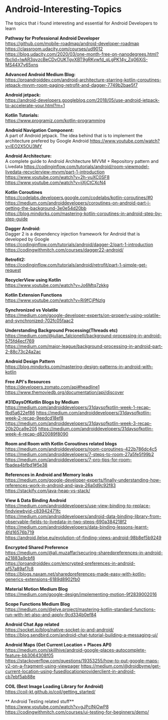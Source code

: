# Android-Interesting-Topics
The topics that i found interesting and essential for Android Developers to learn

**Pathway for Professional Android Developer** <br/>
https://github.com/mobile-roadmap/android-developer-roadmap<br/>
 https://classroom.udacity.com/courses/ud9012<br/>
 https://blog.udacity.com/2020/03/one-month-free-on-nanodegrees.html?fbclid=IwAR3qvzcBeCDvOUKTgvXBT9gRKvwfd_qLgPK14y_Zq06XiS-MS44X7v65xns

**Advanced Android Medium Blog:** <br/>
https://proandroiddev.com/android-architecture-starring-kotlin-coroutines-jetpack-mvvm-room-paging-retrofit-and-dagger-7749b2bae5f7

**Android jetpack:** <br/>
https://android-developers.googleblog.com/2018/05/use-android-jetpack-to-accelerate-your.html?m=1

**Kotlin Tutorials:** <br/>
https://www.programiz.com/kotlin-programming

**Android Navigation Component:** <br/>
A part of Android jetpack. The idea behind that is to implement the architecture prefered by Google Android
https://www.youtube.com/watch?v=IEO2X5OU3MY

**Android Architecture:** <br/>
A complete guide to Android Architecture MVVM + Repository pattern and Livedata 
 https://codinginflow.com/tutorials/android/room-viewmodel-livedata-recyclerview-mvvm/part-1-introduction <br/>
 https://www.youtube.com/watch?v=2h-vuXC0SF8 <br/>
 https://www.youtube.com/watch?v=ijXjCtCXcN4

**Kotlin Coroutines** <br/>
https://codelabs.developers.google.com/codelabs/kotlin-coroutines/#0 <br/>
https://medium.com/androiddevelopers/coroutines-on-android-part-i-getting-the-background-3e0e54d20bb <br/>
https://blog.mindorks.com/mastering-kotlin-coroutines-in-android-step-by-step-guide

**Dagger Android:** <br/>
Dagger 2 is a dependency injection framework for Android that is developed by Google <br/>
https://codinginflow.com/tutorials/android/dagger-2/part-1-introduction <br/>
https://codingwithmitch.com/courses/dagger22-android/

**Retrofit2:** <br/>
https://codinginflow.com/tutorials/android/retrofit/part-1-simple-get-request

**RecyclerView using Kotlin** <br/>
https://www.youtube.com/watch?v=Jo6Mtq7zkkg

**Kotlin Extension Functions** <br/>
https://www.youtube.com/watch?v=Ri9fCjPNzIg

**Synchronized vs Volatile** <br/>
https://medium.com/google-developer-experts/on-properly-using-volatile-and-synchronized-702fc05faac2

**Understanding Background Processing(Threads etc)** <br/>
https://medium.com/@julian_falcionelli/background-processing-in-android-575fd4ecf769 <br/>
https://medium.com/major-league/background-processing-in-android-part-2-88c73c24a2ac

**Android Design Pattern** <br/>
https://blog.mindorks.com/mastering-design-patterns-in-android-with-kotlin

**Free API's Resources** <br/>
https://developers.zomato.com/api#headline1 <br/>
https://www.themoviedb.org/documentation/api/discover

**#31DaysOfKotlin Blogs by Medium** <br/>
https://medium.com/androiddevelopers/31daysofkotlin-week-1-recap-fbd5a622ef86
https://medium.com/androiddevelopers/31daysofkotlin-week-2-recap-9eedcd18ef8
https://medium.com/androiddevelopers/31daysofkotlin-week-3-recap-20b20ca9e205
https://medium.com/androiddevelopers/31daysofkotlin-week-4-recap-d820089f8090

**Room and Room with Kotlin Coroutines related blogs** <br/>
https://medium.com/androiddevelopers/room-coroutines-422b786dc4c5
https://medium.com/androiddevelopers/7-steps-to-room-27a5fe5f99b2 <br/>
https://medium.com/androiddevelopers/7-pro-tips-for-room-fbadea4bfbd1#5e38

**References in Android and Memory leaks** <br/>
https://medium.com/google-developer-experts/finally-understanding-how-references-work-in-android-and-java-26a0d9c92f83 <br/>
https://stackify.com/java-heap-vs-stack/

**View & Data Binding Android** <br/>
https://medium.com/androiddevelopers/use-view-binding-to-replace-findviewbyid-c83942471fc <br/>
https://medium.com/androiddevelopers/android-data-binding-library-from-observable-fields-to-livedata-in-two-steps-690a384218f2 <br/>
https://medium.com/androiddevelopers/data-binding-lessons-learnt-4fd16576b719 <br/>
https://android.jlelse.eu/evolution-of-finding-views-android-98b8ef5b9249

**Encrypted Shared Preference** <br/>
https://medium.com/@ali.muzaffar/securing-sharedpreferences-in-android-a21883a9cbf8<br/>
https://proandroiddev.com/encrypted-preferences-in-android-af57a89af7c8 <br/>
https://blogs.naxam.net/sharedpreferences-made-easy-with-kotlin-generics-extensions-6189d8902fb0

**Material Motion Medium Blog** <br/>
https://medium.com/google-design/implementing-motion-9f2839002016

**Scope Functions Medium Blog** <br/>
https://medium.com/@elye.project/mastering-kotlin-standard-functions-run-with-let-also-and-apply-9cd334b0ef84

**Android Chat App related** <br/>
https://socket.io/blog/native-socket-io-and-android/<br/>
https://blog.sendbird.com/android-chat-tutorial-building-a-messaging-ui/

**Android Maps (Get Current Location + Places API)** <br/>
https://medium.com/skillhive/android-google-places-autocomplete-feature-bb3064308f05 <br/>
 https://stackoverflow.com/questions/19353255/how-to-put-google-maps-v2-on-a-fragment-using-viewpager
 https://medium.com/@droidbyme/get-current-location-using-fusedlocationproviderclient-in-android-cb7ebf5ab88e

**COIL (Best Image Loading Library for Android)** <br/>
https://coil-kt.github.io/coil/getting_started/

** Android Testing related stuff** <br/>
https://www.youtube.com/watch?v=gJPclNjOwP8<br/>
https://codingwithmitch.com/courses/ui-testing-for-beginners/demo/
